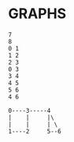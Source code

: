# GRAPHS

```
7
8
0 1
1 2
2 3
0 3
3 4
4 5
5 6
4 6

0----3-----4
|    |     |\
|    |     | \
1----2     5--6

```
